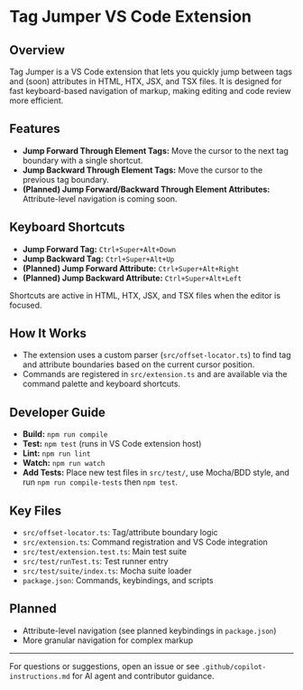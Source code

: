 # Tag Jumper VS Code Extension

## Overview

Tag Jumper is a VS Code extension that lets you quickly jump between tags and (soon) attributes in HTML, HTX, JSX, and TSX files. It is designed for fast keyboard-based navigation of markup, making editing and code review more efficient.

## Features

- **Jump Forward Through Element Tags:** Move the cursor to the next tag boundary with a single shortcut.
- **Jump Backward Through Element Tags:** Move the cursor to the previous tag boundary.
- **(Planned) Jump Forward/Backward Through Element Attributes:** Attribute-level navigation is coming soon.

## Keyboard Shortcuts

- **Jump Forward Tag:** `Ctrl+Super+Alt+Down`
- **Jump Backward Tag:** `Ctrl+Super+Alt+Up`
- **(Planned) Jump Forward Attribute:** `Ctrl+Super+Alt+Right`
- **(Planned) Jump Backward Attribute:** `Ctrl+Super+Alt+Left`

Shortcuts are active in HTML, HTX, JSX, and TSX files when the editor is focused.

## How It Works

- The extension uses a custom parser (`src/offset-locator.ts`) to find tag and attribute boundaries based on the current cursor position.
- Commands are registered in `src/extension.ts` and are available via the command palette and keyboard shortcuts.

## Developer Guide

- **Build:** `npm run compile`
- **Test:** `npm test` (runs in VS Code extension host)
- **Lint:** `npm run lint`
- **Watch:** `npm run watch`
- **Add Tests:** Place new test files in `src/test/`, use Mocha/BDD style, and run `npm run compile-tests` then `npm test`.

## Key Files

- `src/offset-locator.ts`: Tag/attribute boundary logic
- `src/extension.ts`: Command registration and VS Code integration
- `src/test/extension.test.ts`: Main test suite
- `src/test/runTest.ts`: Test runner entry
- `src/test/suite/index.ts`: Mocha suite loader
- `package.json`: Commands, keybindings, and scripts

## Planned

- Attribute-level navigation (see planned keybindings in `package.json`)
- More granular navigation for complex markup

---

For questions or suggestions, open an issue or see `.github/copilot-instructions.md` for AI agent and contributor guidance.
